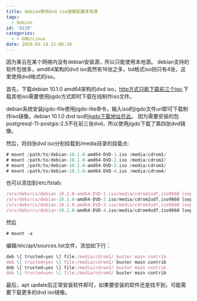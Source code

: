 ```yaml
---
title: debian使用dvd iso镜像配置本地源
tags:
  - Debian
id: '9229'
categories:
  - - GNU/Linux
date: 2020-05-19 21:06:10
---
```



<!-- more -->
因为某云在某个网络内没有debian安装源，所以只能使用本地源。
debian支持的软件包很多，amd64架构的dvd iso竟然有16张之多，bd格式iso则只有4张，这里使用dvd格式的iso。

首先，下载debian 10.1.0 amd64架构的dvd iso，[http方式只能下载前三个iso](https://cdimage.debian.org/cdimage/archive/10.1.0/amd64/iso-dvd/),下载其他iso需要使用jigdo方式即时下载在线制作iso文件。

debian系统安装jigdo-file使用jigdo-lite命令，输入iso的jigdo文件url即可下载制作iso镜像。debian 10.1.0 dvd iso的[jigdo下载地址在此](https://cdimage.debian.org/cdimage/archive/10.1.0/amd64/jigdo-dvd/)。
因为需要安装的包postgresql-11-postgis-2.5不在前三张dvd，所以使用jigdo下载了第四张dvd镜像。

然后，将四张dvd iso分别挂载到/media目录的挂载点:
```js
# mount /path/to/debian-10.1.0-amd64-DVD-1.iso /media/cdrom1/
# mount /path/to/debian-10.1.0-amd64-DVD-2.iso /media/cdrom2/
# mount /path/to/debian-10.1.0-amd64-DVD-3.iso /media/cdrom3/
# mount /path/to/debian-10.1.0-amd64-DVD-4.iso /media/cdrom4/
```
也可以添加到/etc/fstab:
```js
/srv/debsrcs/debian-10.1.0-amd64-DVD-1.iso/media/cdrom1udf,iso9660 loop 0 0
/srv/debsrcs/debian-10.1.0-amd64-DVD-2.iso/media/cdrom2udf,iso9660 loop 0 0
/srv/debsrcs/debian-10.1.0-amd64-DVD-3.iso/media/cdrom3udf,iso9660 loop 0 0
/srv/debsrcs/debian-10.1.0-amd64-DVD-4.iso/media/cdrom4udf,iso9660 loop 0 0
```
然后
```js
# mount -a
```
编辑/etc/apt/sources.list文件，添加如下行：
```js
deb \[ trusted=yes \] file:/media/cdrom1/ buster main contrib 
deb \[ trusted=yes \] file:/media/cdrom2/ buster main contrib 
deb \[ trusted=yes \] file:/media/cdrom3/ buster main contrib 
deb \[ trusted=yes \] file:/media/cdrom4/ buster main contrib 
```

最后，apt update后正常安装软件即可，如果要安装的软件还是找不到，可能需要下载更多的dvd iso镜像。